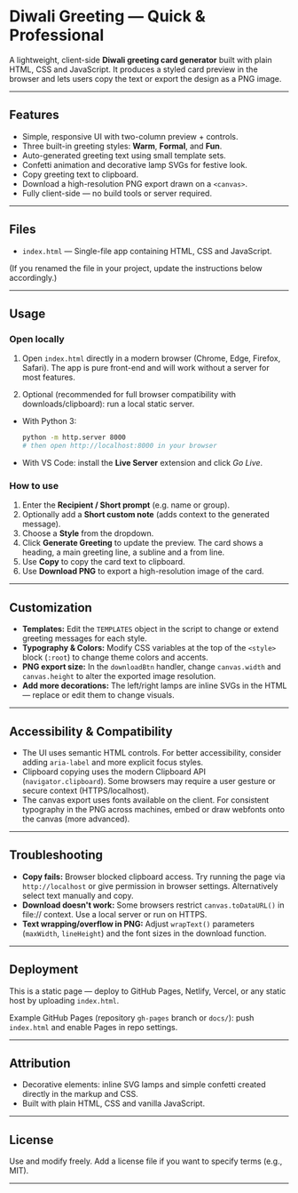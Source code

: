 # Diwali Greeting — Quick & Professional

A lightweight, client-side **Diwali greeting card generator** built with plain HTML, CSS and JavaScript. It produces a styled card preview in the browser and lets users copy the text or export the design as a PNG image.

---

## Features

* Simple, responsive UI with two-column preview + controls.
* Three built-in greeting styles: **Warm**, **Formal**, and **Fun**.
* Auto-generated greeting text using small template sets.
* Confetti animation and decorative lamp SVGs for festive look.
* Copy greeting text to clipboard.
* Download a high-resolution PNG export drawn on a `<canvas>`.
* Fully client-side — no build tools or server required.

---

## Files

* `index.html` — Single-file app containing HTML, CSS and JavaScript.

(If you renamed the file in your project, update the instructions below accordingly.)

---

## Usage

### Open locally

1. Open `index.html` directly in a modern browser (Chrome, Edge, Firefox, Safari). The app is pure front-end and will work without a server for most features.

2. Optional (recommended for full browser compatibility with downloads/clipboard): run a local static server.

* With Python 3:

  ```bash
  python -m http.server 8000
  # then open http://localhost:8000 in your browser
  ```

* With VS Code: install the **Live Server** extension and click *Go Live*.

### How to use

1. Enter the **Recipient / Short prompt** (e.g. name or group).
2. Optionally add a **Short custom note** (adds context to the generated message).
3. Choose a **Style** from the dropdown.
4. Click **Generate Greeting** to update the preview. The card shows a heading, a main greeting line, a subline and a from line.
5. Use **Copy** to copy the card text to clipboard.
6. Use **Download PNG** to export a high-resolution image of the card.

---

## Customization

* **Templates:** Edit the `TEMPLATES` object in the script to change or extend greeting messages for each style.
* **Typography & Colors:** Modify CSS variables at the top of the `<style>` block (`:root`) to change theme colors and accents.
* **PNG export size:** In the `downloadBtn` handler, change `canvas.width` and `canvas.height` to alter the exported image resolution.
* **Add more decorations:** The left/right lamps are inline SVGs in the HTML — replace or edit them to change visuals.

---

## Accessibility & Compatibility

* The UI uses semantic HTML controls. For better accessibility, consider adding `aria-label` and more explicit focus styles.
* Clipboard copying uses the modern Clipboard API (`navigator.clipboard`). Some browsers may require a user gesture or secure context (HTTPS/localhost).
* The canvas export uses fonts available on the client. For consistent typography in the PNG across machines, embed or draw webfonts onto the canvas (more advanced).

---

## Troubleshooting

* **Copy fails:** Browser blocked clipboard access. Try running the page via `http://localhost` or give permission in browser settings. Alternatively select text manually and copy.
* **Download doesn't work:** Some browsers restrict `canvas.toDataURL()` in file:// context. Use a local server or run on HTTPS.
* **Text wrapping/overflow in PNG:** Adjust `wrapText()` parameters (`maxWidth`, `lineHeight`) and the font sizes in the download function.

---

## Deployment

This is a static page — deploy to GitHub Pages, Netlify, Vercel, or any static host by uploading `index.html`.

Example GitHub Pages (repository `gh-pages` branch or `docs/`): push `index.html` and enable Pages in repo settings.

---

## Attribution

* Decorative elements: inline SVG lamps and simple confetti created directly in the markup and CSS.
* Built with plain HTML, CSS and vanilla JavaScript.

---

## License

Use and modify freely. Add a license file if you want to specify terms (e.g., MIT).

---



